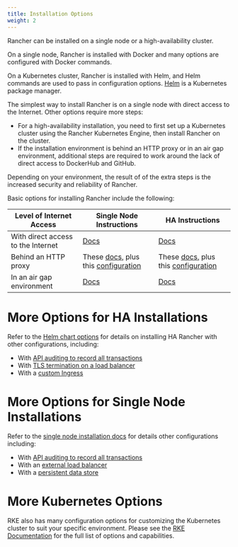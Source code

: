 ```yaml
---
title: Installation Options
weight: 2
---
```


Rancher can be installed on a single node or a high-availability cluster. 

On a single node, Rancher is installed with Docker and many options are configured with Docker commands.

On a Kubernetes cluster, Rancher is installed with Helm, and Helm commands are used to pass in configuration options. [Helm]({{<baseurl>}}/rancher/v2.x/en/overview/architecture/concepts/#about-helm) is a Kubernetes package manager.

The simplest way to install Rancher is on a single node with direct access to the Internet. Other options require more steps:

- For a high-availability installation, you need to first set up a Kubernetes cluster using the Rancher Kubernetes Engine, then install Rancher on the cluster.
- If the installation environment is behind an HTTP proxy or in an air gap environment, additional steps are required to work around the lack of direct access to DockerHub and GitHub.

Depending on your environment, the result of of the extra steps is the increased security and reliability of Rancher.

Basic options for installing Rancher include the following:

Level of Internet Access | Single Node Instructions | HA Instructions
---------------------------|-----------------------------|------------------
With direct access to the Internet | [Docs]({{<baseurl>}}/rancher/v2.x/en/installation/single-node/)                  | [Docs]({{<baseurl>}}/rancher/v2.x/en/installation/ha/)
Behind an HTTP proxy  | These [docs,]({{<baseurl>}}/rancher/v2.x/en/installation/single-node/) plus this [configuration]({{<baseurl>}}/rancher/v2.x/en/installation/single-node/proxy/) | These [docs,]({{<baseurl>}}/rancher/v2.x/en/installation/ha/) plus this [configuration]({{<baseurl>}}/rancher/v2.x/en/installation/ha/helm-rancher/chart-options/#http-proxy)
In an air gap environment | [Docs]({{<baseurl>}}/rancher/v2.x/en/installation/air-gap/) | [Docs]({{<baseurl>}}/rancher/v2.x/en/installation/air-gap/)

# More Options for HA Installations

Refer to the [Helm chart options]({{<baseurl>}}/rancher/v2.x/en/installation/ha/helm-rancher/chart-options/) for details on installing HA Rancher with other configurations, including:

- With [API auditing to record all transactions]({{<baseurl>}}/rancher/v2.x/en/installation/ha/helm-rancher/chart-options/#api-audit-log)
- With [TLS termination on a load balancer]({{<baseurl>}}/rancher/v2.x/en/installation/ha/helm-rancher/chart-options/#external-tls-termination)
- With a [custom Ingress]({{<baseurl>}}/rancher/v2.x/en/installation/ha/helm-rancher/chart-options/#customizing-your-ingress)

# More Options for Single Node Installations

Refer to the [single node installation docs]({{<baseurl>}}/rancher/v2.x/en/installation/single-node/) for details other configurations including:

- With [API auditing to record all transactions]({{<baseurl>}}/rancher/v2.x/en/installation/single-node/#api-audit-log)
- With an [external load balancer]({{<baseurl>}}/rancher/v2.x/en/installation/single-node/single-node-install-external-lb/)
- With a [persistent data store]({{<baseurl>}}/rancher/v2.x/en/installation/single-node/#persistent-data)

# More Kubernetes Options

RKE also has many configuration options for customizing the Kubernetes cluster to suit your specific environment. Please see the [RKE Documentation]({{<baseurl>}}/rke/latest/en/config-options/) for the full list of options and capabilities.